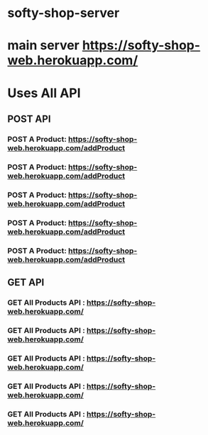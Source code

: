 # softy-shop-server

# main server  https://softy-shop-web.herokuapp.com/

# Uses All API

## POST API 
### POST A Product: https://softy-shop-web.herokuapp.com/addProduct
### POST A Product: https://softy-shop-web.herokuapp.com/addProduct
### POST A Product: https://softy-shop-web.herokuapp.com/addProduct
### POST A Product: https://softy-shop-web.herokuapp.com/addProduct
### POST A Product: https://softy-shop-web.herokuapp.com/addProduct

## GET API
### GET  All Products API : https://softy-shop-web.herokuapp.com/
### GET  All Products API : https://softy-shop-web.herokuapp.com/
### GET  All Products API : https://softy-shop-web.herokuapp.com/
### GET  All Products API : https://softy-shop-web.herokuapp.com/
### GET  All Products API : https://softy-shop-web.herokuapp.com/



